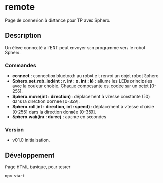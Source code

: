 # remote

Page de connexion à distance pour TP avec Sphero.

## Description

Un élève connecté à l'ENT peut envoyer son programme vers le robot Sphero.

### Commandes

 * **connect** : connection bluetooth au robot e
 t renvoi un objet robot Sphero
 *  **Sphero.set_rgb_led(int : r, int : g, int : b)** : allume les LEDs principales avec la couleur choisie. Chaque composante est codée sur un octet \[0-255\].
 * **Sphero.move(int : direction)** : déplacement à vitesse constante (50) dans la direction donnée \[0-359\].
 * **Sphero.roll(int : direction, int : speed)** : déplacement à vitesse choisie \[0-255\] dans la direction donnée \[0-359\].
 * **Sphero.wait(int : duree)** : attente en secondes

### Version

* v0.1.0 initialisation.

## Développement

Page HTML basique, pour tester

`npm start`
